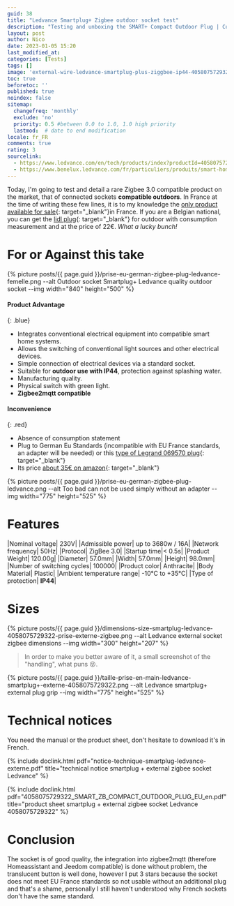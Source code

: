 ```yaml
---
guid: 38
title: "Ledvance Smartplug+ Zigbee outdoor socket test"
description: "Testing and unboxing the SMART+ Compact Outdoor Plug | Compact connected outdoor socket to control conventional devices with Zigbee technology"
layout: post
author: Nico
date: 2023-01-05 15:20
last_modified_at: 
categories: [Tests]
tags: []
image: 'external-wire-ledvance-smartplug-plus-ziggbee-ip44-4058075729322-prise-externe.png'
toc: true
beforetoc: ''
published: true
noindex: false
sitemap:
  changefreq: 'monthly'
  exclude: 'no'
  priority: 0.5 #between 0.0 to 1.0, 1.0 high priority
  lastmod:  # date to end modification
locale: fr_FR
comments: true
rating: 3
sourcelink:
  - https://www.ledvance.com/en/tech/products/index?productId=4058075729322&category=141283&documentId=408
  - https://www.benelux.ledvance.com/fr/particuliers/produits/smart-home/smart-home-components/smart-zigbee/composants-exterieurs-smart-avec-technologie-zigbee/prises-smart-avec-technologie-zigbee/prise-exterieure-connectee-compacte-pour-controler-des-appareils-conventionnels-avec-la-technologie-zigbee-c141283?productId=203923
---
```

Today, I'm going to test and detail a rare Zigbee 3.0 compatible product on the market, that of connected sockets **compatible outdoors**. In France at the time of writing these few lines, it is to my knowledge the [only product available for sale](https://www.amazon.fr/LEDVANCE-intelligente-lext%C3%A9rieur-technologie-4058075729322/dp/B0BFK1HPSB/ref=asc_df_B0BFK1HPSB/?tag=googshopfr-21&linkCode=df0&hvadid=603411883361&hvpos=&hvnetw=g&hvrand=8196400474170599897&hvpone=&hvptwo=&hvqmt=&hvdev=c&hvdvcmdl=&hvlocint=&hvlocphy=9055951&hvtargid=pla-1869637444266&psc=1){: target="_blank"}in France. If you are a Belgian national, you can get the [lidl plug](https://www.lidl.be/p/fr-BE/silvercrest-prise-connectee-smart-home-pour-l-exterieur/p100351932){: target="_blank"} for outdoor with consumption measurement and at the price of 22€. *What a lucky bunch!*

# For or Against this take

{% picture posts/{{ page.guid }}/prise-eu-german-zigbee-plug-ledvance-femelle.png --alt Outdoor socket Smartplug+ Ledvance quality outdoor socket --img width="840" height="500" %}

#### Product Advantage
{: .blue}
- Integrates conventional electrical equipment into compatible smart home systems.
- Allows the switching of conventional light sources and other electrical devices.
- Simple connection of electrical devices via a standard socket.
- Suitable for **outdoor use with IP44**, protection against splashing water.
- Manufacturing quality.
- Physical switch with green light.
- **Zigbee2mqtt compatible**

#### Inconvenience
{: .red}
- Absence of consumption statement
- Plug to German Eu Standards (incompatible with EU France standards, an adapter will be needed) or this [type of Legrand 069570 plug](https://www.amazon.fr/dp/B071J437G1/ref=emc_b_5_i?th=1){: target="_blank"}
- Its price [about 35€ on amazon](https://www.amazon.fr/LEDVANCE-intelligente-lext%C3%A9rieur-technologie-4058075729322/dp/B0BFK1HPSB/ref=sr_1_14?__mk_fr_FR=%C3%85M%C3%85%C5%BD%C3%95%C3%91&crid=2G6RFBLVOZ4WZ&keywords=ledvance+zigbee&qid=1672948663&sprefix=ledvance+zigbee%2Caps%2C87&sr=8-14){: target="_blank"}

{% picture posts/{{ page.guid }}/prise-eu-german-zigbee-plug-ledvance.png --alt Too bad can not be used simply without an adapter --img width="775" height="525" %}


# Features

|Nominal voltage| 230V|
|Admissible power| up to 3680w / 16A|
|Network frequency| 50Hz|
|Protocol| ZigBee 3.0|
|Startup time|< 0.5s|
|Product Weight| 120.00g|
|Diameter| 57.0mm|
|Width| 57.0mm|
|Height| 98.0mm|
|Number of switching cycles| 100000|
|Product color| Anthracite|
|Body Material| Plastic|
|Ambient temperature range| -10°C to +35°C|
|Type of protection| **IP44**|



# Sizes

{% picture posts/{{ page.guid }}/dimensions-size-smartplug-ledvance-4058075729322-prise-externe-zigbee.png --alt Ledvance external socket zigbee dimensions --img width="300" height="207" %}

> In order to make you better aware of it, a small screenshot of the "handling", what puns 😜.

{% picture posts/{{ page.guid }}/taille-prise-en-main-ledvance-smartplug+-externe-4058075729322.png --alt Ledvance smartplug+ external plug grip --img width="775" height="525" %}

# Technical notices

You need the manual or the product sheet, don't hesitate to download it's in French.

{% include doclink.html pdf="notice-technique-smartplug-ledvance-externe.pdf" title="technical notice smartplug + external zigbee socket Ledvance" %}

{% include doclink.html pdf="4058075729322_SMART_ZB_COMPACT_OUTDOOR_PLUG_EU_en.pdf" title="product sheet smartplug + external zigbee socket Ledvance 4058075729322" %}

# Conclusion

The socket is of good quality, the integration into zigbee2mqtt (therefore Homeassistant and Jeedom compatible) is done without problem, the translucent button is well done, however I put 3 stars because the socket does not meet EU France standards so not usable without an additional plug and that's a shame, personally I still haven't understood why French sockets don't have the same standard.


